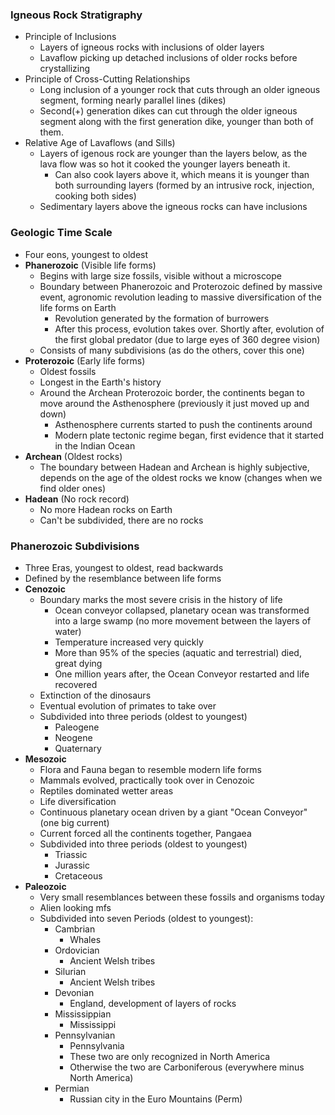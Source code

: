 ### Igneous Rock Stratigraphy
 - Principle of Inclusions
	 - Layers of igneous rocks with inclusions of older layers
	 - Lavaflow picking up detached inclusions of older rocks before crystallizing
 - Principle of Cross-Cutting Relationships
	 - Long inclusion of a younger rock that cuts through an older igneous segment, forming nearly parallel lines (dikes)
	 - Second(+) generation dikes can cut through the older igneous segment along with the first generation dike, younger than both of them.
 - Relative Age of Lavaflows (and Sills)
	 - Layers of igenous rock are younger than the layers below, as the lava flow was so hot it cooked the younger layers beneath it.
		 - Can also cook layers above it, which means it is younger than both surrounding layers (formed by an intrusive rock, injection, cooking both sides)
	 - Sedimentary layers above the igneous rocks can have inclusions

### Geologic Time Scale
 - Four eons, youngest to oldest
 - **Phanerozoic** (Visible life forms)
	 - Begins with large size fossils, visible without a microscope
	 - Boundary between Phanerozoic and Proterozoic defined by massive event, agronomic revolution leading to massive diversification of the life forms on Earth
		 - Revolution generated by the formation of burrowers
		 - After this process, evolution takes over. Shortly after, evolution of the first global predator (due to large eyes of 360 degree vision)
	 - Consists of many subdivisions (as do the others, cover this one)
 - **Proterozoic** (Early life forms)
	 - Oldest fossils
	 - Longest in the Earth's history
	 - Around the Archean Proterozoic border, the continents began to move around the Asthenosphere (previously it just moved up and down)
		 - Asthenosphere currents started to push the continents around
		 - Modern plate tectonic regime began, first evidence that it started in the Indian Ocean
 - **Archean** (Oldest rocks)
	 - The boundary between Hadean and Archean is highly subjective, depends on the age of the oldest rocks we know (changes when we find older ones)
 - **Hadean** (No rock record)
	 - No more Hadean rocks on Earth
	 - Can't be subdivided, there are no rocks

### Phanerozoic Subdivisions
 - Three Eras, youngest to oldest, read backwards
 - Defined by the resemblance between life forms
 - **Cenozoic**
	 - Boundary marks the most severe crisis in the history of life
		 - Ocean conveyor collapsed, planetary ocean was transformed into a large swamp (no more movement between the layers of water)
		 - Temperature increased very quickly
		 - More than 95% of the species (aquatic and terrestrial) died, great dying
		 - One million years after, the Ocean Conveyor restarted and life recovered
	 - Extinction of the dinosaurs
	 - Eventual evolution of primates to take over
	 - Subdivided into three periods (oldest to youngest)
		 - Paleogene
		 - Neogene
		 - Quaternary
 - **Mesozoic**
	 - Flora and Fauna began to resemble modern life forms
	 - Mammals evolved, practically took over in Cenozoic
	 - Reptiles dominated wetter areas
	 - Life diversification
	 - Continuous planetary ocean driven by a giant "Ocean Conveyor" (one big current)
	 - Current forced all the continents together, Pangaea
	 - Subdivided into three periods (oldest to youngest)
		 - Triassic
		 - Jurassic
		 - Cretaceous
 - **Paleozoic**
	 - Very small resemblances between these fossils and organisms today
	 - Alien looking mfs
	 - Subdivided into seven Periods (oldest to youngest):
		 - Cambrian
			 - Whales
		 - Ordovician
			 - Ancient Welsh tribes
		 - Silurian
			 - Ancient Welsh tribes
		 - Devonian
			 - England, development of layers of rocks
		 - Mississippian
			 - Mississippi
		 - Pennsylvanian
			 - Pennsylvania
			 - These two are only recognized in North America
			 - Otherwise the two are Carboniferous (everywhere minus North America)
		 - Permian
			 - Russian city in the Euro Mountains (Perm)